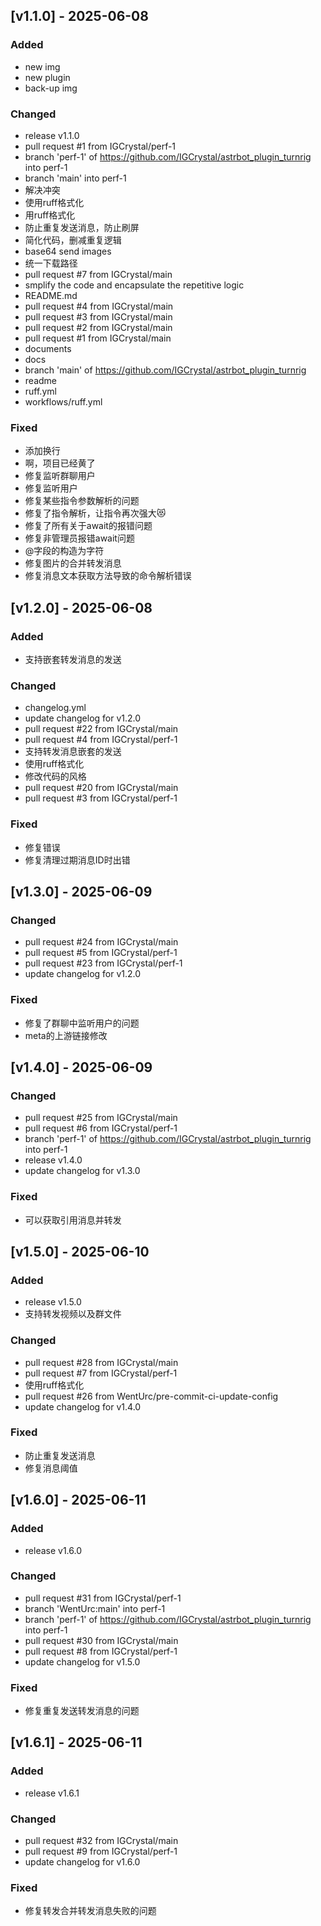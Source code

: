 

## [v1.1.0] - 2025-06-08

### Added
- new img
- new plugin
- back-up img

### Changed
- release v1.1.0
- pull request #1 from IGCrystal/perf-1
- branch 'perf-1' of https://github.com/IGCrystal/astrbot_plugin_turnrig into perf-1
- branch 'main' into perf-1
- 解决冲突
- 使用ruff格式化
- 用ruff格式化
- 防止重复发送消息，防止刷屏
- 简化代码，删减重复逻辑
- base64 send images
- 统一下载路径
- pull request #7 from IGCrystal/main
- smplify the code and encapsulate the repetitive logic
- README.md
- pull request #4 from IGCrystal/main
- pull request #3 from IGCrystal/main
- pull request #2 from IGCrystal/main
- pull request #1 from IGCrystal/main
- documents
- docs
- branch 'main' of https://github.com/IGCrystal/astrbot_plugin_turnrig
- readme
- ruff.yml
- workflows/ruff.yml

### Fixed
- 添加换行
- 啊，项目已经黄了
- 修复监听群聊用户
- 修复监听用户
- 修复某些指令参数解析的问题
- 修复了指令解析，让指令再次强大😻
- 修复了所有关于await的报错问题
- 修复非管理员报错await问题
- @字段的构造为字符
- 修复图片的合并转发消息
- 修复消息文本获取方法导致的命令解析错误


## [v1.2.0] - 2025-06-08

### Added
- 支持嵌套转发消息的发送

### Changed
- changelog.yml
- update changelog for v1.2.0
- pull request #22 from IGCrystal/main
- pull request #4 from IGCrystal/perf-1
- 支持转发消息嵌套的发送
- 使用ruff格式化
- 修改代码的风格
- pull request #20 from IGCrystal/main
- pull request #3 from IGCrystal/perf-1

### Fixed
- 修复错误
- 修复清理过期消息ID时出错



## [v1.3.0] - 2025-06-09

### Changed
- pull request #24 from IGCrystal/main
- pull request #5 from IGCrystal/perf-1
- pull request #23 from IGCrystal/perf-1
- update changelog for v1.2.0

### Fixed
- 修复了群聊中监听用户的问题
- meta的上游链接修改



## [v1.4.0] - 2025-06-09

### Changed
- pull request #25 from IGCrystal/main
- pull request #6 from IGCrystal/perf-1
- branch 'perf-1' of https://github.com/IGCrystal/astrbot_plugin_turnrig into perf-1
- release v1.4.0
- update changelog for v1.3.0

### Fixed
- 可以获取引用消息并转发



## [v1.5.0] - 2025-06-10

### Added
- release v1.5.0
- 支持转发视频以及群文件

### Changed
- pull request #28 from IGCrystal/main
- pull request #7 from IGCrystal/perf-1
- 使用ruff格式化
- pull request #26 from WentUrc/pre-commit-ci-update-config
- update changelog for v1.4.0

### Fixed
- 防止重复发送消息
- 修复消息阈值



## [v1.6.0] - 2025-06-11

### Added
- release v1.6.0

### Changed
- pull request #31 from IGCrystal/perf-1
- branch 'WentUrc:main' into perf-1
- branch 'perf-1' of https://github.com/IGCrystal/astrbot_plugin_turnrig into perf-1
- pull request #30 from IGCrystal/main
- pull request #8 from IGCrystal/perf-1
- update changelog for v1.5.0

### Fixed
- 修复重复发送转发消息的问题



## [v1.6.1] - 2025-06-11

### Added
- release v1.6.1

### Changed
- pull request #32 from IGCrystal/main
- pull request #9 from IGCrystal/perf-1
- update changelog for v1.6.0

### Fixed
- 修复转发合并转发消息失败的问题

